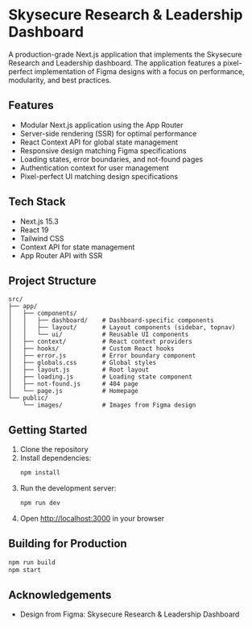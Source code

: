 # Skysecure Research & Leadership Dashboard

A production-grade Next.js application that implements the Skysecure Research and Leadership dashboard. The application features a pixel-perfect implementation of Figma designs with a focus on performance, modularity, and best practices.

## Features

- Modular Next.js application using the App Router
- Server-side rendering (SSR) for optimal performance
- React Context API for global state management
- Responsive design matching Figma specifications
- Loading states, error boundaries, and not-found pages
- Authentication context for user management
- Pixel-perfect UI matching design specifications

## Tech Stack

- Next.js 15.3
- React 19
- Tailwind CSS
- Context API for state management
- App Router API with SSR

## Project Structure

```
src/
├── app/
│   ├── components/
│   │   ├── dashboard/    # Dashboard-specific components
│   │   ├── layout/       # Layout components (sidebar, topnav)
│   │   └── ui/           # Reusable UI components
│   ├── context/          # React context providers
│   ├── hooks/            # Custom React hooks
│   ├── error.js          # Error boundary component
│   ├── globals.css       # Global styles
│   ├── layout.js         # Root layout
│   ├── loading.js        # Loading state component
│   ├── not-found.js      # 404 page
│   └── page.js           # Homepage
└── public/
    └── images/           # Images from Figma design
```

## Getting Started

1. Clone the repository
2. Install dependencies:
   ```bash
   npm install
   ```
3. Run the development server:
   ```bash
   npm run dev
   ```
4. Open [http://localhost:3000](http://localhost:3000) in your browser

## Building for Production

```bash
npm run build
npm start
```

## Acknowledgements

- Design from Figma: Skysecure Research & Leadership Dashboard
